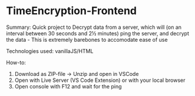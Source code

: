 # TimeEncryption-Frontend

Summary: Quick project to Decrypt data from a server, which will (on an interval between 30 seconds and 2½ minutes) ping the server, and decrypt the data - This is extremely barebones to accomodate ease of use

Technologies used: vanillaJS/HTML

How-to: 
1. Download as ZIP-file -> Unzip and open in VSCode
2. Open with Live Server (VS Code Extension) or with your local browser
3. Open console with F12 and wait for the ping
